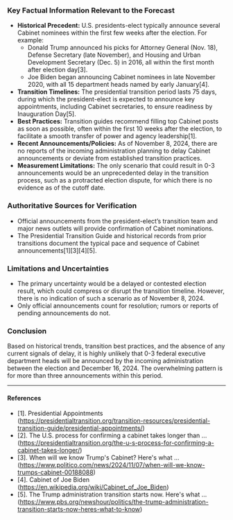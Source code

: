 ### Key Factual Information Relevant to the Forecast

- **Historical Precedent:** U.S. presidents-elect typically announce several Cabinet nominees within the first few weeks after the election. For example:
  - Donald Trump announced his picks for Attorney General (Nov. 18), Defense Secretary (late November), and Housing and Urban Development Secretary (Dec. 5) in 2016, all within the first month after election day[3].
  - Joe Biden began announcing Cabinet nominees in late November 2020, with all 15 department heads named by early January[4].
- **Transition Timelines:** The presidential transition period lasts 75 days, during which the president-elect is expected to announce key appointments, including Cabinet secretaries, to ensure readiness by Inauguration Day[5].
- **Best Practices:** Transition guides recommend filling top Cabinet posts as soon as possible, often within the first 10 weeks after the election, to facilitate a smooth transfer of power and agency leadership[1].
- **Recent Announcements/Policies:** As of November 8, 2024, there are no reports of the incoming administration planning to delay Cabinet announcements or deviate from established transition practices.
- **Measurement Limitations:** The only scenario that could result in 0-3 announcements would be an unprecedented delay in the transition process, such as a protracted election dispute, for which there is no evidence as of the cutoff date.

### Authoritative Sources for Verification

- Official announcements from the president-elect’s transition team and major news outlets will provide confirmation of Cabinet nominations.
- The Presidential Transition Guide and historical records from prior transitions document the typical pace and sequence of Cabinet announcements[1][3][4][5].

### Limitations and Uncertainties

- The primary uncertainty would be a delayed or contested election result, which could compress or disrupt the transition timeline. However, there is no indication of such a scenario as of November 8, 2024.
- Only official announcements count for resolution; rumors or reports of pending announcements do not.

### Conclusion

Based on historical trends, transition best practices, and the absence of any current signals of delay, it is highly unlikely that 0-3 federal executive department heads will be announced by the incoming administration between the election and December 16, 2024. The overwhelming pattern is for more than three announcements within this period.

---

#### References

- [1]. Presidential Appointments (https://presidentialtransition.org/transition-resources/presidential-transition-guide/presidential-appointments/)
- [2]. The U.S. process for confirming a cabinet takes longer than ... (https://presidentialtransition.org/the-u-s-process-for-confirming-a-cabinet-takes-longer/)
- [3]. When will we know Trump's Cabinet? Here's what ... (https://www.politico.com/news/2024/11/07/when-will-we-know-trumps-cabinet-00188088)
- [4]. Cabinet of Joe Biden (https://en.wikipedia.org/wiki/Cabinet_of_Joe_Biden)
- [5]. The Trump administration transition starts now. Here's what ... (https://www.pbs.org/newshour/politics/the-trump-administration-transition-starts-now-heres-what-to-know)